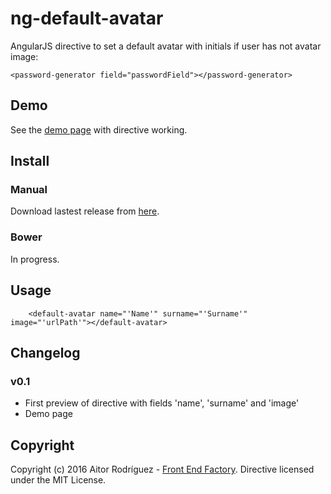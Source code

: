 # ng-default-avatar
AngularJS directive to set a default avatar with initials if user has not avatar image:

    <password-generator field="passwordField"></password-generator>

## Demo
See the [demo page](https://aitorrodriguez990.github.io/ng-default-avatar/demo.html) with directive working.

## Install
### Manual
Download lastest release from [here](https://github.com/AitorRodriguez990/ng-default-avatar/releases/latest).

### Bower
In progress.

## Usage

        <default-avatar name="'Name'" surname="'Surname'" image="'urlPath'"></default-avatar>

## Changelog
### v0.1
* First preview of directive with fields 'name', 'surname' and 'image'
* Demo page

## Copyright
Copyright (c) 2016 Aitor Rodríguez - [Front End Factory](http://www.frontendfactory.es). Directive licensed under the MIT License.

